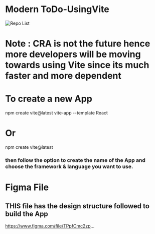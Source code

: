 # Modern ToDo-UsingVite

![Repo List](../assets/image.png)

# Note : CRA is not the future hence more developers will be moving towards using Vite since its much faster and more dependent

# To create a new App
npm create vite@latest vite-app --template React

# Or
npm create vite@latest 

### then follow the option to create the name of the App and choose the framework & language you want to use.

# Figma File
## THIS file has the design structure followed to build the App
https://www.figma.com/file/TPpfCmc2zp...
